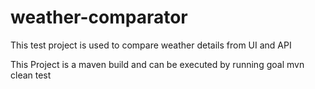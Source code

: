 # weather-comparator

This test project is used to compare weather details from UI and API

This Project is a maven build and can be executed by running goal mvn clean test